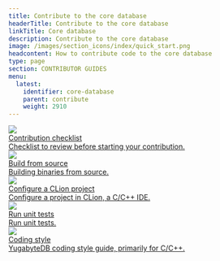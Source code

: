 ```yaml
---
title: Contribute to the core database
headerTitle: Contribute to the core database
linkTitle: Core database
description: Contribute to the core database
image: /images/section_icons/index/quick_start.png
headcontent: How to contribute code to the core database
type: page
section: CONTRIBUTOR GUIDES
menu:
  latest:
    identifier: core-database
    parent: contribute
    weight: 2910
---
```


<div class="row">
  <div class="col-12 col-md-6 col-lg-12 col-xl-6">
    <a class="section-link icon-offset" href="checklist/">
      <div class="head">
        <img class="icon" src="/images/section_icons/deploy/checklist.png" aria-hidden="true" />
        <div class="title">Contribution checklist</div>
      </div>
      <div class="body">
        Checklist to review before starting your contribution.
      </div>
    </a>
  </div>

  <div class="col-12 col-md-6 col-lg-12 col-xl-6">
    <a class="section-link icon-offset" href="build-from-src-macos/">
      <div class="head">
        <img class="icon" src="/images/section_icons/index/troubleshoot.png" aria-hidden="true" />
        <div class="title">Build from source</div>
      </div>
      <div class="body">
        Building binaries from source.
      </div>
    </a>
  </div>

  <div class="col-12 col-md-6 col-lg-12 col-xl-6">
    <a class="section-link icon-offset" href="clion-setup/">
      <div class="head">
        <img class="icon" src="/images/section_icons/index/admin.png" aria-hidden="true" />
        <div class="title">Configure a CLion project</div>
      </div>
      <div class="body">
        Configure a project in CLion, a C/C++ IDE.
      </div>
    </a>
  </div>

  <div class="col-12 col-md-6 col-lg-12 col-xl-6">
    <a class="section-link icon-offset" href="run-unit-tests/">
      <div class="head">
        <img class="icon" src="/images/section_icons/explore/json_documents.png" aria-hidden="true" />
        <div class="title">Run unit tests</div>
      </div>
      <div class="body">
        Run unit tests.
      </div>
    </a>
  </div>

  <div class="col-12 col-md-6 col-lg-12 col-xl-6">
    <a class="section-link icon-offset" href="coding-style/">
      <div class="head">
        <img class="icon" src="/images/section_icons/architecture/concepts.png" aria-hidden="true" />
        <div class="title">Coding style</div>
      </div>
      <div class="body">
        YugabyteDB coding style guide, primarily for C/C++.
      </div>
    </a>
  </div>
</div>

